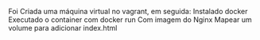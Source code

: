 Foi Criada uma máquina virtual no vagrant, em seguida:
Instalado docker 
Executado o container com docker run
Com imagem do Nginx
Mapear um volume para adicionar index.html
